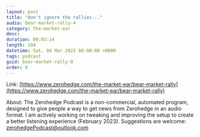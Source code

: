 ```yaml
---
layout: post
title: "don't ignore the rallies..."
audio: bear-market-rally-4
category: the-market-ear
desc: 
duration: 00:03:14
length: 194
datetime: Sat, 04 Mar 2023 00:00:00 +0000
tags: podcast
guid: bear-market-rally-0
order: 0
---
```



Link: [https://www.zerohedge.com/the-market-ear/bear-market-rally](https://www.zerohedge.com/the-market-ear/bear-market-rally)

About: The Zerohedge Podcast is a non-commercial, automated program, designed to give people a way to get news from Zerohedge in an audio format.  I am actively working on tweaking and improving the setup to create a better listening experience (February 2023).  Suggestions are welcome: [zerohedgePodcast@outlook.com](mailto:zerohedgePodcast@outlook.com)
